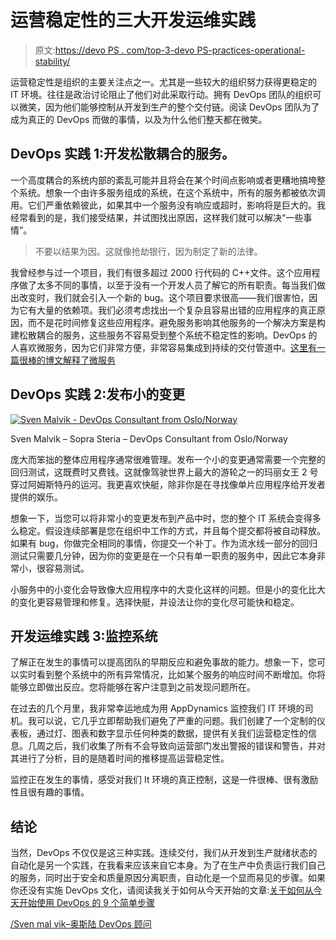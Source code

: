 # 运营稳定性的三大开发运维实践

> 原文:[https://devo PS . com/top-3-devo PS-practices-operational-stability/](https://devops.com/top-3-devops-practices-operational-stability/)

运营稳定性是组织的主要关注点之一。尤其是一些较大的组织努力获得更稳定的 IT 环境。往往是政治讨论阻止了他们对此采取行动。拥有 DevOps 团队的组织可以微笑，因为他们能够控制从开发到生产的整个交付链。阅读 DevOps 团队为了成为真正的 DevOps 而做的事情，以及为什么他们整天都在微笑。

## DevOps 实践 1:开发松散耦合的服务。

一个高度耦合的系统内部的紊乱可能并且将会在某个时间点影响或者更糟地搞垮整个系统。想象一个由许多服务组成的系统，在这个系统中，所有的服务都被依次调用。它们严重依赖彼此，如果其中一个服务没有响应或超时，影响将是巨大的。我经常看到的是，我们接受结果，并试图找出原因，这样我们就可以解决“一些事情”。

> 不要以结果为因。这就像抢劫银行，因为制定了新的法律。

我曾经参与过一个项目，我们有很多超过 2000 行代码的 C++文件。这个应用程序做了太多不同的事情，以至于没有一个开发人员了解它的所有职责。每当我们做出改变时，我们就会引入一个新的 bug。这个项目要求很高——我们很害怕，因为它有大量的依赖项。我们必须考虑找出一个复杂且容易出错的应用程序的真正原因，而不是花时间修复这些应用程序。避免服务影响其他服务的一个解决方案是构建松散耦合的服务，这些服务不容易受到整个系统不稳定性的影响。DevOps 的人喜欢微服务，因为它们非常方便，非常容易集成到持续的交付管道中。[这里有一篇很棒的博文解释了微服务](http://blog.arungupta.me/microservices-monoliths-noops/)

## DevOps 实践 2:发布小的变更

[![Sven Malvik - DevOps Consultant from Oslo/Norway](../Images/d9846db12fea5e98239d383980c9eb85.png)](http://sven.malvik.de/blog)

Sven Malvik – Sopra Steria – DevOps Consultant from Oslo/Norway

庞大而笨拙的整体应用程序通常很难管理。发布一个小的变更通常需要一个完整的回归测试，这既费时又费钱。这就像驾驶世界上最大的游轮之一的玛丽女王 2 号穿过阿姆斯特丹的运河。我更喜欢快艇，除非你是在寻找像单片应用程序给开发者提供的娱乐。

想象一下，当您可以将非常小的变更发布到产品中时，您的整个 IT 系统会变得多么稳定。假设连续部署是您在组织中工作的方式，并且每个提交都将被自动释放。如果有 bug，你做完全相同的事情，你提交一个补丁。作为流水线一部分的回归测试只需要几分钟，因为你的变更是在一个只有单一职责的服务中，因此它本身非常小，很容易测试。

小服务中的小变化会导致像大应用程序中的大变化这样的问题。但是小的变化比大的变化更容易管理和修复。选择快艇，并设法让你的变化尽可能快和稳定。

## 开发运维实践 3:监控系统

了解正在发生的事情可以提高团队的早期反应和避免事故的能力。想象一下，您可以实时看到整个系统中的所有异常情况，比如某个服务的响应时间不断增加。你将能够立即做出反应。您将能够在客户注意到之前发现问题所在。

在过去的几个月里，我非常幸运地成为用 AppDynamics 监控我们 IT 环境的司机。我可以说，它几乎立即帮助我们避免了严重的问题。我们创建了一个定制的仪表板，通过灯、图表和数字显示任何种类的数据，提供有关我们运营稳定性的信息。几周之后，我们收集了所有不会导致向运营部门发出警报的错误和警告，并对其进行了分析，目的是随着时间的推移提高运营稳定性。

监控正在发生的事情，感受对我们 It 环境的真正控制，这是一件很棒、很有激励性且很有趣的事情。

## 结论

当然，DevOps 不仅仅是这三种实践。连续交付，我们从开发到生产就绪状态的自动化是另一个实践，在我看来应该来自它本身。为了在生产中负责运行我们自己的服务，同时出于安全和质量原因分离职责，自动化是一个显而易见的步骤。如果你还没有实施 DevOps 文化，请阅读我关于如何从今天开始的文章:[关于如何从今天开始使用 DevOps 的 9 个简单步骤](https://devops.com/2015/04/20/9%c2%bd-simple-steps-start-devops-today/)

[/Sven mal vik–奥斯陆 DevOps 顾问](http://sven.malvik.de/)